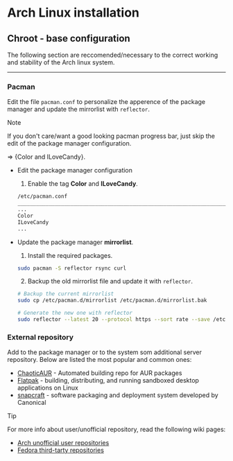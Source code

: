 # Arch Linux installation

## Chroot - base configuration

The following section are reccomended/necessary to the correct working and stability of the Arch linux system.

---

### Pacman

Edit the file `pacman.conf` to personalize the apperence of the package manager and update the mirrorlist with `reflector`.

> [!NOTE]
> If you don't care/want a good looking pacman progress bar, just skip the edit of the package manager configuration.
>
> => {Color and ILoveCandy}.

- Edit the package manager configuration
  
  1. Enable the tag **Color** and **ILoveCandy**.

  ``` bash
  /etc/pacman.conf
  ______________________________________________________________________________________________________
  ...
  Color
  ILoveCandy
  ...
  ```

- Update the package manager **mirrorlist**.

  1. Install the required packages.

  ``` bash
  sudo pacman -S reflector rsync curl
  ```

  2. Backup the old mirrorlist file and update it with `reflector`.

  ``` bash
  # Backup the current mirrorlist
  sudo cp /etc/pacman.d/mirrorlist /etc/pacman.d/mirrorlist.bak

  # Generate the new one with reflector
  sudo reflector --latest 20 --protocol https --sort rate --save /etc/pacman.d/mirrorlist
  ```

### External repository

Add to the package manager or to the system som additional server repository. Below are listed the most popular and common ones:

- [ChaoticAUR](https://aur.chaotic.cx/) - Automated building repo for AUR packages
- [Flatpak](https://flatpak.org/) - building, distributing, and running sandboxed desktop applications on Linux
- [snapcraft](https://snapcraft.io/store?categories=featured) - software packaging and deployment system developed by Canonical

> [!TIP]
> For more info about user/unofficial repository, read the following wiki pages:
>
> - [Arch unofficial user repositories](https://wiki.archlinux.org/title/Unofficial_user_repositories)
> - [Fedora third-tarty repositories](https://docs.fedoraproject.org/en-US/workstation-working-group/third-party-repos/)

